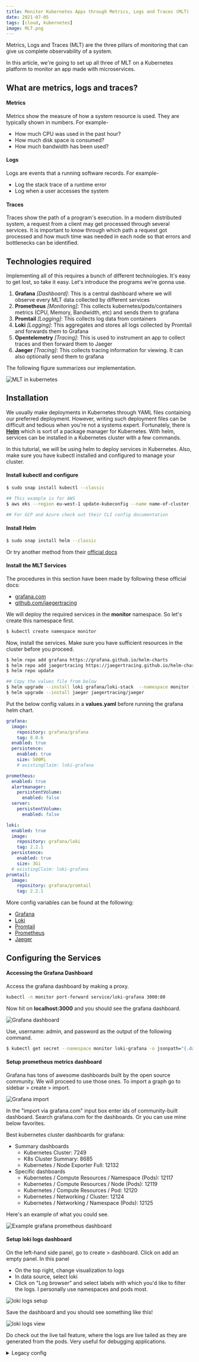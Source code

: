 ```yaml
---
title: Monitor Kubernetes Apps through Metrics, Logs and Traces (MLT)
date: 2021-07-05
tags: [cloud, kubernetes]
image: MLT.png
---
```


Metrics, Logs and Traces (MLT) are the three pillars of monitoring that can give us complete observability of a system.

In this article, we're going to set up all three of MLT on a Kubernetes platform to monitor an app made with microservices.
## What are metrics, logs and traces?

#### Metrics 
Metrics show the measure of how a system resource is used. They are typically shown in numbers. For example-
* How much CPU was used in the past hour?
* How much disk space is consumed?
* How much bandwidth has been used?

#### Logs
Logs are events that a running software records. For example-
* Log the stack trace of a runtime error
* Log when a user accesses the system

#### Traces
Traces show the path of a program's execution. In a modern distributed system, a request from a client may get processed through several services. It is important to know through which path a request got processed and how much time was needed in each node so that errors and bottlenecks can be identified.

## Technologies required

Implementing all of this requires a bunch of different technologies. It's easy to get lost, so take it easy. Let's introduce the programs we're gonna use.

1. **Grafana** _[Dashboard]_: This is a central dashboard where we will observe every MLT data collected by different services
2. **Prometheus** _[Monitoring]_: This collects kubernetes/pods/containers metrics (CPU, Memory, Bandwidth, etc) and sends them to grafana
3. **Promtail** _[Logging]_: This collects log data from containers
4. **Loki** _[Logging]_: This aggregates and stores all logs collected by Promtail and forwards them to Grafana
5. **Opentelemetry** _[Tracing]_: This is used to instrument an app to collect traces and then forward them to Jaeger
6. **Jaeger** _[Tracing]_: This collects tracing information for viewing. It can also optionally send them to grafana

The following figure summarizes our implementation.

![MLT in kubernetes](./MLT.png)
## Installation

We usually make deployments in Kubernetes through YAML files containing our preferred deployment. However, writing such deployment files can be difficult and tedious when you're not a systems expert. Fortunately, there is **[Helm](https://helm.sh/)** which is sort of a package manager for Kubernetes. With helm, services can be installed in a Kubernetes cluster with a few commands.

In this tutorial, we will be using helm to deploy services in Kubernetes. Also, make sure you have kubectl installed and configured to manage your cluster.


#### Install kubectl and configure
```bash
$ sudo snap install kubectl --classic

## This example is for AWS
$ aws eks --region eu-west-1 update-kubeconfig --name name-of-cluster

## For GCP and Azure check out their CLI config documentation
```
#### Install Helm

```bash
$ sudo snap install helm --classic
```

Or try another method from their [official docs](https://helm.sh/docs/intro/install/)

#### Install the MLT Services

The procedures in this section have been made by following these official docs:
* [grafana.com](https://grafana.com/docs/loki/next/installation/helm/)
* [github.com/jaegertracing](https://github.com/jaegertracing/helm-charts)

We will deploy the required services in the **monitor** namespace. So let's create this namespace first.

```bash
$ kubectl create namespace monitor
```

Now, install the services. Make sure you have sufficient resources in the cluster before you proceed.

```bash
$ helm repo add grafana https://grafana.github.io/helm-charts
$ helm repo add jaegertracing https://jaegertracing.github.io/helm-charts
$ helm repo update

## Copy the values file from below
$ helm upgrade --install loki grafana/loki-stack  --namespace monitor --values values.yaml
$ helm upgrade --install jaeger jaegertracing/jaeger
```

Put the below config values in a **values.yaml** before running the grafana helm chart.

```yaml
grafana:
  image:
    repository: grafana/grafana
    tag: 8.0.6
  enabled: true
  persistence:
    enabled: true
    size: 500Mi
    # existingClaim: loki-grafana

prometheus:
  enabled: true
  alertmanager:
    persistentVolume:
      enabled: false
  server:
    persistentVolume:
      enabled: false

loki:
  enabled: true
  image:
    repository: grafana/loki
    tag: 2.2.1
  persistence:
    enabled: true
    size: 3Gi
  # existingClaim: loki-grafana
promtail:
  image:
    repository: grafana/promtail
    tag: 2.2.1
```

More config variables can be found at the following:
* [Grafana](https://github.com/helm/charts/blob/master/stable/grafana/values.yaml)
* [Loki](https://github.com/grafana/loki/blob/main/production/helm/loki/values.yaml)
* [Promtail](https://github.com/grafana/helm-charts/blob/main/charts/promtail/values.yaml)
* [Prometheus](https://github.com/helm/charts/blob/master/stable/prometheus/values.yaml)
* [Jaeger](https://github.com/jaegertracing/helm-charts/blob/main/charts/jaeger/values.yaml)


## Configuring the Services

#### Accessing the Grafana Dashboard

Access the grafana dashboard by making a proxy.

```bash
kubectl -n monitor port-forward service/loki-grafana 3000:80
```

Now hit on **localhost:3000** and you should see the grafana dashboard.

![Grafana dashboard](./grafana-dashboard.png)

Use, username: admin, and password as the output of the following command.

```bash
$ kubectl get secret --namespace monitor loki-grafana -o jsonpath="{.data.admin-password}" | base64 --decode ; echo
```

#### Setup prometheus metrics dashboard

Grafana has tons of awesome dashboards built by the open source community. We will proceed to use those ones. To import a graph go to sidebar > create > import.

![Grafana import](grafana-import.png)

In the "import via grafana.com" input box enter ids of community-built dashboard. Search grafana.com for the dashboards. Or you can use mine below favorites.

Best kubernetes cluster dashboards for grafana:
* Summary dashboards
    * Kubernetes Cluster: 7249
    * K8s Cluster Summary: 8685
    * Kubernetes / Node Exporter Full: 12132
* Specific dashboards
    * Kubernetes / Compute Resources / Namespace (Pods): 12117
    * Kubernetes / Compute Resources / Node (Pods): 12119
    * Kubernetes / Compute Resources / Pod: 12120
    * Kubernetes / Networking / Cluster: 12124
    * Kubernetes / Networking / Namespace (Pods): 12125

Here's an example of what you could see.

![Example grafana prometheus dashboard](example-dashboard.png)

#### Setup loki logs dashboard

On the left-hand side panel, go to create > dashboard. Click on add an empty panel. In this panel
* On the top right, change visualization to logs
* In data source, select loki
* Click on "Log browser" and select labels with which you'd like to filter the logs. I personally use namespaces and pods most.

![loki logs setup](logs-setup.png)

Save the dashboard and you should see something like this!

![loki logs view](logs-view.png)

Do check out the live tail feature, where the logs are live tailed as they are generated from the pods. Very useful for debugging applications.


<details>
    <summary>Legacy config</summary>

```bash
# Install prometheus
helm repo add prometheus-community https://prometheus-community.github.io/helm-charts
helm install prometheus prometheus-community/prometheus
kubectl expose service prometheus-server --type=NodePort --target-port=9090 --name=prometheus-server-np

# Install grafana
helm repo add grafana https://grafana.github.io/helm-charts

helm install grafana grafana/grafana --set persistence.enabled=true,persistence.type=pvc,persistence.size=10Gi 

kubectl expose service grafana --type=NodePort --target-port=3000 --name=grafana-np

# Use the password provided by this to login
kubectl get secret --namespace default grafana -o jsonpath="{.data.admin-password}" | base64 --decode ; echo

# Install loki
helm repo add loki https://grafana.github.io/loki/charts
helm repo update

helm upgrade --install loki loki/loki-stack --set grafana.enabled=true

helm install loki-stack grafana/loki-stack \  
                                --create-namespace \  
                                --namespace loki-stack \                                
    --set promtail.enabled=true,loki.enabled=true,loki.persistence.size=100Gi
```
</details>